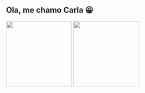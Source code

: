 ## Ola, me chamo Carla 😀

<div> 
<img height="180em" src="![Anurag's GitHub stats](https://github-readme-stats.vercel.app/api?username=carlafranchi01&show_icons=true&theme=synthwave)"/>      
<img height="180em" src="[![Top Langs](https://github-readme-stats.vercel.app/api/top-langs/?username=carlafranchi01&layout=compact&theme=synthwave)](https://github.com/anuraghazra/github-readme-stats)"/>
</div> 
